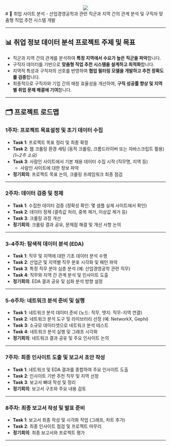 
<div align="center">
  <img src="https://capsule-render.vercel.app/api?type=waving&color=0:02499a,100:fcaf15&height=120&text=취업%20사이트%20분석&animation=fadeIn&fontColor=000000&fontSize=40" />
</div>
# 🧐 취업 사이트 분석
- 산업경영공학과 관련 직군과 지역 간의 관계 분석 및 구직자 맞춤형 직업 추천 시스템 개발

---

## 📊 취업 정보 데이터 분석 프로젝트 주제 및 목표
- 직군과 지역 간의 관계를 분석하여 **특정 지역에서 수요가 높은 직군을 파악**합니다.
- 구직자 데이터를 기반으로 **맞춤형 직업 추천 시스템을 설계하고 최적화**합니다.
- 지역적 특성과 구직자의 선호를 반영하여 **협업 필터링 모델을 개발하고 추천 정확도를 검증**합니다.
- 최종적으로 구직자와 기업 간의 매칭 효율성을 개선하여, **구직 성공률 향상 및 지역별 취업 문제 해결에 기여**합니다.

---

## 🗂️ 프로젝트 로드맵

### 1주차: 프로젝트 목표설정 및 초기 데이터 수집
- **Task 1**: 프로젝트 목표 정리 및 최종 확정
- **Task 2**: 웹 크롤링 환경 세팅 (동적 크롤링, 크롬드라이버 또는 자바스크립트 활용) _(1~2주 소요)_
- **Task 3**: 사람인 사이트에서 기본 채용 데이터 수집 시작 (직무명, 지역 등)  
    - 사람인 사이트에 대한 정보 파악  
- **정기회의**: 프로젝트 목표 논의, 크롤링 프레임워크 최종 점검  

---

### 2주차: 데이터 검증 및 정제
- **Task 1**: 수집한 데이터 검증 (정확성 확인: 몇 샘플 실제 사이트에서 확인)
- **Task 2**: 데이터 정제 (결측값 처리, 중복 제거, 이상값 제거 등)
- **Task 3**: 크롤링 과정 개선
- **정기회의**: 크롤링 결과 공유, 문제점 해결 및 개선 사항 논의  

---

### 3-4주차: 탐색적 데이터 분석 (EDA)
- **Task 1**: 직무 및 지역에 대한 기초 데이터 분석 수행
- **Task 2**: 산업군 및 지역별 직무 분포 시각화 및 패턴 파악
- **Task 3**: 특정 직무 분야 심층 분석 (예: 산업경영공학 관련 직무)
- **Task 4**: 직무와 지역 간 관계 분석 및 인사이트 도출
- **정기회의**: EDA 결과 공유 및 심화 분석 방향 설정  

---

### 5-6주차: 네트워크 분석 준비 및 실행
- **Task 1**: 네트워크 분석 데이터 준비 (노드: 직무, 엣지: 직무-지역 연결)
- **Task 2**: 네트워크 분석 도구 및 라이브러리 선정 (예: NetworkX, Gephi)
- **Task 3**: 소규모 데이터셋으로 네트워크 분석 테스트
- **Task 4**: 네트워크 분석 실행 및 그래프 시각화
- **정기회의**: 네트워크 결과 공유 및 주요 인사이트 논의  

---

### 7주차: 최종 인사이트 도출 및 보고서 초안 작성
- **Task 1**: 네트워크 및 EDA 결과를 종합하여 주요 인사이트 도출
- **Task 2**: 인사이트 기반 추천 직무 및 지역 선정
- **Task 3**: 보고서 뼈대 작성 및 정리
- **정기회의**: 보고서 구조와 주요 내용 검토  

---

### 8주차: 최종 보고서 작성 및 발표 준비
- **Task 1**: 보고서 최종 작성 및 시각화 작업 (그래프, 차트 추가)
- **Task 2**: 최종 인사이트 점검 및 프로젝트 마무리
- **정기회의**: 최종 보고서와 프로젝트 평가  

---

